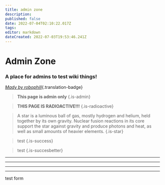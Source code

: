 ```yaml
---
title: admin zone
description: 
published: false
date: 2022-07-04T02:10:22.017Z
tags: 
editor: markdown
dateCreated: 2022-07-03T19:53:46.241Z
---
```


# Admin Zone
### A place for admins to test wiki things!
*[Mady by robophill](https://www.twitch.tv/robophill)*{.translation-badge}
> **This page is admin only**
{.is-admin}

> **THIS PAGE IS RADIOACTIVE!!!**
{.is-radioactive}

> A star is a luminous ball of gas, mostly hydrogen and helium, held together by its own gravity. Nuclear fusion reactions in its core support the star against gravity and produce photons and heat, as well as small amounts of heavier elements.
{.is-star}

> test
{.is-success}

> test
{.is-succesbetter}


---

---

---

---

test form